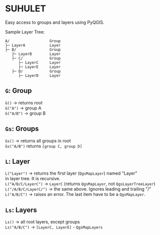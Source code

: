 # SUHULET
Easy access to groups and layers using PyQGIS.

Sample Layer Tree:

    A/                  Group
    ├─ LayerA           Layer
    ├─ B/               Group
       ├─ LayerB        Layer
       ├─ C/            Group
          ├─ LayerC     Layer
          ├─ LayerE     Layer
       ├─ D/            Group
          ├─ LayerD     Layer

`G`: Group
- 
`G()` -> returns root  
`G("A")` -> group A  
`G("A/B")` -> group B

`Gs`: Groups
-
`Gs()` -> returns all groups in root  
`Gs("A/B")` returns `[group C, group D]`

`L`: Layer
-
`L("Layer")` -> returns the first layer (`QgsMapLayer`) named "Layer"   
              in layer tree. It is recursive.  
`L("A/B/C/LayerC")` -> `LayerC` (returns `QgsMapLayer`, not `QgsLayerTreeLayer`)  
`L("/A/B/C/LayerC/")` -> the same above. Ignores leading and trailing "/"  
`L("A/B/C")` -> raises an error. The last item have to be a `QgsMapLayer`.  

`Ls`: Layers
-
`Ls()` -> all root layers, except groups  
`Ls("A/B/C")` -> `[LayerC, LayerE]` - `QgsMapLayers`  